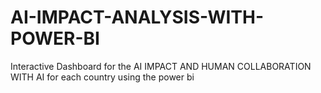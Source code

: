 # AI-IMPACT-ANALYSIS-WITH-POWER-BI
Interactive Dashboard for the AI IMPACT AND HUMAN COLLABORATION WITH AI for each country using the power bi
